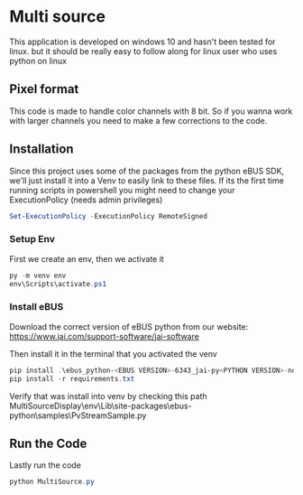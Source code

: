 # Multi source 
This application is developed on windows 10 and hasn't been tested for linux. but it should be really easy to follow along for linux user who uses python on linux 

## Pixel format
This code is made to handle color channels with 8 bit. So if you wanna work with larger channels you need to make a few corrections to the code.

## Installation
Since this project uses some of the packages from the python eBUS SDK, we'll just install it into a Venv to easily link to these files.
If its the first time running scripts in powershell you might need to change your ExecutionPolicy (needs admin privileges)

```powershell
Set-ExecutionPolicy -ExecutionPolicy RemoteSigned
```

### Setup Env
First we create an env, then we activate it
```powershell
py -m venv env
env\Scripts\activate.ps1
```

### Install eBUS
Download the correct version of eBUS python from our website: https://www.jai.com/support-software/jai-software

Then install it in the terminal that you activated the venv
```powershell 
pip install .\ebus_python-<EBUS VERSION>-6343_jai-py<PYTHON VERSION>-none-win_amd64.whl
pip install -r requirements.txt
```

Verify that was install into venv by checking this path
MultiSourceDisplay\env\Lib\site-packages\ebus-python\samples\PvStreamSample.py



## Run the Code
Lastly run the code 
```powershell
python MultiSource.py
```